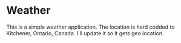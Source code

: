 # Weather

This is a simple weather application. The location is hard codded to Kitchener, Ontario, Canada. I'll update it so it gets geo location.
